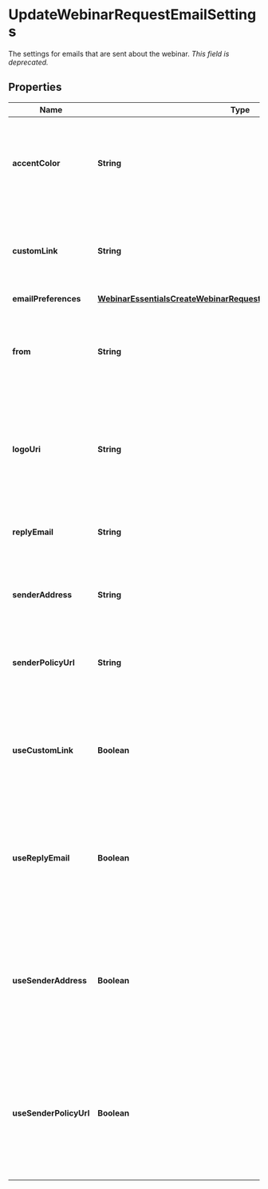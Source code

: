 

# UpdateWebinarRequestEmailSettings

The settings for emails that are sent about the webinar. _This field is deprecated._

## Properties

| Name | Type | Description | Notes |
|------------ | ------------- | ------------- | -------------|
|**accentColor** | **String** | The accent color scheme for emails that are sent about the webinar. _This field is deprecated._ |  [optional] |
|**customLink** | **String** | The custom link for emails that are sent about the webinar. _This field is deprecated._ |  [optional] |
|**emailPreferences** | [**WebinarEssentialsCreateWebinarRequestEmailSettingsEmailPreferences**](WebinarEssentialsCreateWebinarRequestEmailSettingsEmailPreferences.md) |  |  [optional] |
|**from** | **String** | The name of the sender for emails that are sent about the webinar. _This field is deprecated._ |  [optional] |
|**logoUri** | **String** | The URI of the logo image to include in emails that are sent about the webinar. _This field is deprecated._ |  [optional] |
|**replyEmail** | **String** | The sender&#39;s reply email address. _This field is deprecated._ |  [optional] |
|**senderAddress** | **String** | The sender&#39;s physical address. _This field is deprecated._ |  [optional] |
|**senderPolicyUrl** | **String** | The URL of the sender&#39;s privacy policy. _This field is deprecated._ |  [optional] |
|**useCustomLink** | **Boolean** | Whether to include a custom link in emails that are sent about the webinar. _This field is deprecated._ |  [optional] |
|**useReplyEmail** | **Boolean** | Whether to include a reply link in the footer of emails that are sent about the webinar. _This field is deprecated._ |  [optional] |
|**useSenderAddress** | **Boolean** | Whether to include the sender&#39;s physical address in the footer of emails that are sent about the webinar. _This field is deprecated._ |  [optional] |
|**useSenderPolicyUrl** | **Boolean** | Whether to include the URL of the sender&#39;s privacy policy in the footer of emails that are sent about the webinar. _This field is deprecated._ |  [optional] |



